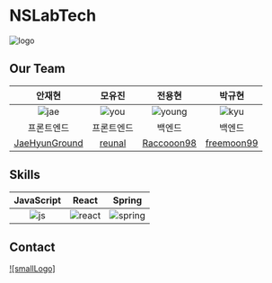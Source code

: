 # NSLabTech

![logo](https://user-images.githubusercontent.com/102667851/230325262-a1645068-8bd3-4165-9692-b506a6e605d4.png)

## Our Team

|                 안재현                  |                 모유진                 |                전용현                |                     박규현                     |
|:------------------------------------:|:-----------------------------------:|:---------------------------------:|:-------------------------------------------:|
|                ![jae]                |               ![you]                |             ![young]              |                   ![kyu]                    |
|                프론트엔드                 |                프론트엔드                |                백엔드                |                     백엔드                     |
| [JaeHyunGround](https://github.com/JaeHyunGround) | [reunal](https://github.com/reunal) | [Raccooon98](https://github.com/Raccooon98) | [freemoon99](https://github.com/freemoon99) |

## Skills

| JavaScript |  React   |  Spring   |
|:----------:| :------: |:---------:|
|   ![js]    | ![react] | ![spring] |


## Contact
[![smallLogo]](https://www.nslab.tech/)

<!-- Stack Icon Refernces -->
[logo_small]: https://user-images.githubusercontent.com/102667851/230325578-9d59743b-3ee1-4055-9e42-85c2a35c21eb.png
[react]: https://user-images.githubusercontent.com/102667851/230325589-b33304ac-51c2-441d-8958-e6e1644a09fe.svg
[spring]: https://user-images.githubusercontent.com/102667851/230325596-c1700a9d-2b41-4511-8d28-e2d63b9be036.svg
[js]: https://user-images.githubusercontent.com/102667851/230325681-5964bda4-9ea7-43b8-9441-5b5667aff477.svg

[you]: https://user-images.githubusercontent.com/102667851/230325604-2122cb6d-6226-45ee-a2d2-1b40df1fa4b1.png
[kyu]: https://user-images.githubusercontent.com/102667851/230325642-ba742aed-6f63-469c-bfb6-b5aefcf2d967.png
[jae]: https://user-images.githubusercontent.com/102667851/230325654-95254f59-a8a3-4bf1-8cfc-7125465ac5e4.jpg
[young]: https://user-images.githubusercontent.com/102667851/230325661-48c39145-28f7-40d5-ac5e-79838bcb3d8b.png
